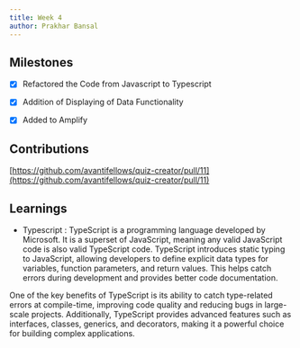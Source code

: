 ```yaml
---
title: Week 4
author: Prakhar Bansal
---
```


## Milestones

- [X] Refactored the Code from Javascript to Typescript
- [X] Addition of Displaying of Data Functionality
- [X] Added to Amplify



## Contributions
[https://github.com/avantifellows/quiz-creator/pull/11](https://github.com/avantifellows/quiz-creator/pull/11)

## Learnings
- Typescript : TypeScript is a programming language developed by Microsoft. It is a superset of JavaScript, meaning any valid JavaScript code is also valid TypeScript code. TypeScript introduces static typing to JavaScript, allowing developers to define explicit data types for variables, function parameters, and return values. This helps catch errors during development and provides better code documentation.

One of the key benefits of TypeScript is its ability to catch type-related errors at compile-time, improving code quality and reducing bugs in large-scale projects. Additionally, TypeScript provides advanced features such as interfaces, classes, generics, and decorators, making it a powerful choice for building complex applications.


